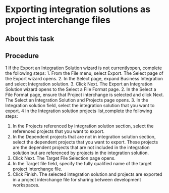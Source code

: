 <!-- image -->

# Exporting integration solutions as project interchange files

## About this task

## Procedure

1 If the Export an Integration Solution wizard is not currentlyopen, complete the following steps:
    1. From the File menu, select Export.
The Select page of the Export wizard opens.
    2. In the Select page, expand Business Integration and
select Integration solution.
    3. Click Next. The Export an Integration
Solution wizard opens to the Select a File Format page.
2. In the Select a File Format page, ensure that Project
interchange is selected and click Next.
The Select an Integration Solution and Projects page opens.
3. In the Integration solution field,
select the integration solution that you want to export.
4 In the Integration solution projects list,complete the following steps:

1. In the Projects referenced by integration
solution section, select the referenced projects that
you want to export.
2. In the Dependent projects that are not in
integration solution section, select the dependent projects
that you want to export. These projects are the dependent projects
that are not included in the integration solution but are referenced
by projects in the integration solution.
5. Click Next. The Target File Selection
page opens.
6. In the Target file field, specify
the fully qualified name of the target project interchange file.
7. Click Finish. The selected integration
solution and projects are exported in a project interchange file for
sharing between development workspaces.